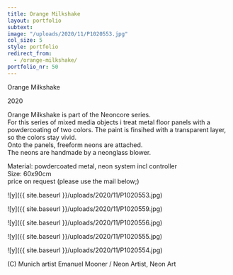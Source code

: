 ```yaml
---
title: Orange Milkshake
layout: portfolio
subtext: 
image: "/uploads/2020/11/P1020553.jpg"
col_size: 5
style: portfolio
redirect_from:
  - /orange-milkshake/
portfolio_nr: 50
---
```


Orange Milkshake

2020

Orange Milkshake is part of the Neoncore series.  
For this series of mixed media objects i treat metal floor panels with a powdercoating of two colors. The paint is finsihed with a transparent layer, so the colors stay vivid.  
Onto the panels, freeform neons are attached.  
The neons are handmade by a neonglass blower.

Material: powdercoated metal, neon system incl controller  
Size: 60x90cm  
price on request (please use the mail below;)

 ![y]({{ site.baseurl }}/uploads/2020/11/P1020553.jpg)

 ![y]({{ site.baseurl }}/uploads/2020/11/P1020559.jpg)

 ![y]({{ site.baseurl }}/uploads/2020/11/P1020556.jpg)

 ![y]({{ site.baseurl }}/uploads/2020/11/P1020555.jpg)

 ![y]({{ site.baseurl }}/uploads/2020/11/P1020554.jpg)

(C) Munich artist Emanuel Mooner / Neon Artist, Neon Art